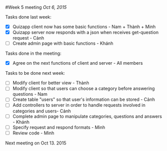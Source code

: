 #Week 5 meeting
*Oct 6, 2015*

Tasks done last week:
  - [x] Quizapp client now has some basic functions - Nam + Thành + Minh
  - [x] Quizapp server now responds with a json when receives get-question request - Cảnh
  - [ ] Create admin page with basic functions - Khánh

Tasks done in the meeting:
  - [x] Agree on the next functions of client and server - All members

Tasks to be done next week:
  - [ ] Modify client for better view - Thành
  - [ ] Modify client so that users can choose a category before answering questions - Nam
  - [ ] Create table "users" so that user's information can be stored - Cảnh
  - [ ] Add controllers to server in order to handle requests involved in categories and users- Cảnh
  - [ ] Complete admin page to manipulate categories, questions and answers - Khánh
  - [ ] Specify request and respond formats - Minh
  - [ ] Review code - Minh

Next meeting on Oct 13. 2015
